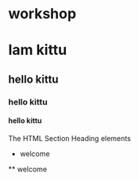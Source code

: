 # workshop
# Iam kittu 
## hello kittu
### hello kittu
#### hello kittu
The HTML Section Heading elements
* welcome

**  welcome
